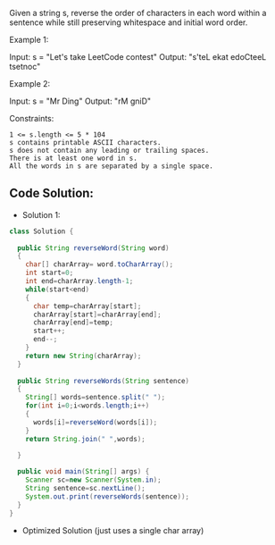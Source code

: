 Given a string s, reverse the order of characters in each word within a sentence while still preserving whitespace and initial word order.

 

Example 1:

Input: s = "Let's take LeetCode contest"
Output: "s'teL ekat edoCteeL tsetnoc"

Example 2:

Input: s = "Mr Ding"
Output: "rM gniD"

 

Constraints:

    1 <= s.length <= 5 * 104
    s contains printable ASCII characters.
    s does not contain any leading or trailing spaces.
    There is at least one word in s.
    All the words in s are separated by a single space.

## Code Solution:
- Solution 1:
``` java 
class Solution {
  
  public String reverseWord(String word)
  {
    char[] charArray= word.toCharArray();
    int start=0;
    int end=charArray.length-1;
    while(start<end)
    {
      char temp=charArray[start];
      charArray[start]=charArray[end];
      charArray[end]=temp;
      start++;
      end--;
    }
    return new String(charArray);
  }
  
  public String reverseWords(String sentence)
  {
    String[] words=sentence.split(" ");
    for(int i=0;i<words.length;i++)
    {
      words[i]=reverseWord(words[i]);
    }
    return String.join(" ",words);

  }
  
  public void main(String[] args) {
    Scanner sc=new Scanner(System.in);
    String sentence=sc.nextLine();
    System.out.print(reverseWords(sentence));
  }
}
```
- Optimized Solution (just uses a single char array)
